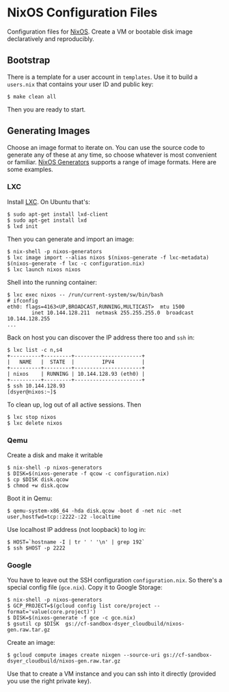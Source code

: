 
# NixOS Configuration Files

Configuration files for [NixOS](https://nixos.org). Create a VM or bootable disk image declaratively and reproducibly.

## Bootstrap

There is a template for a user account in `templates`. Use it to build a `users.nix` that contains your user ID and public key:

```
$ make clean all
```

Then you are ready to start.

## Generating Images

Choose an image format to iterate on. You can use the source code to generate any of these at any time, so choose whatever is most convenient or familiar. [NixOS Generators](https://github.com/nix-community/nixos-generators) supports a range of image formats. Here are some examples.

### LXC

Install [LXC](https://linuxcontainers.org/). On Ubuntu that's:

```
$ sudo apt-get install lxd-client
$ sudo apt-get install lxd
$ lxd init
```

Then you can generate and import an image:

```
$ nix-shell -p nixos-generators
$ lxc image import --alias nixos $(nixos-generate -f lxc-metadata) $(nixos-generate -f lxc -c configuration.nix)
$ lxc launch nixos nixos
```

Shell into the running container:

```
$ lxc exec nixos -- /run/current-system/sw/bin/bash
# ifconfig
eth0: flags=4163<UP,BROADCAST,RUNNING,MULTICAST>  mtu 1500
        inet 10.144.128.211  netmask 255.255.255.0  broadcast 10.144.128.255
...
```

Back on host you can discover the IP address there too and `ssh` in:

```
$ lxc list -c n,s4
+----------+---------+----------------------+
|   NAME   |  STATE  |         IPV4         |
+----------+---------+----------------------+
| nixos    | RUNNING | 10.144.128.93 (eth0) |
+----------+---------+----------------------+
$ ssh 10.144.128.93
[dsyer@nixos:~]$
```

To clean up, log out of all active sessions. Then

```
$ lxc stop nixos
$ lxc delete nixos
```

### Qemu

Create a disk and make it writable

```
$ nix-shell -p nixos-generators
$ DISK=$(nixos-generate -f qcow -c configuration.nix)
$ cp $DISK disk.qcow
$ chmod +w disk.qcow
```

Boot it in Qemu:

```
$ qemu-system-x86_64 -hda disk.qcow -boot d -net nic -net user,hostfwd=tcp::2222-:22 -localtime
```

Use localhost IP address (not loopback) to log in:

```
$ HOST=`hostname -I | tr ' ' '\n' | grep 192`
$ ssh $HOST -p 2222
```

### Google

You have to leave out the SSH configuration `configuration.nix`. So there's a special config file (`gce.nix`). Copy it to Google Storage:

```
$ nix-shell -p nixos-generators
$ GCP_PROJECT=$(gcloud config list core/project --format='value(core.project)')
$ DISK=$(nixos-generate -f gce -c gce.nix)
$ gsutil cp $DISK  gs://cf-sandbox-dsyer_cloudbuild/nixos-gen.raw.tar.gz
```

Create an image:

```
$ gcloud compute images create nixgen --source-uri gs://cf-sandbox-dsyer_cloudbuild/nixos-gen.raw.tar.gz
```

Use that to create a VM instance and you can ssh into it directly (provided you use the right private key).

